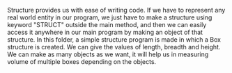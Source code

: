 Structure provides us with ease of writing code. If we have to represent any real world entity in our program, we just have to make a structure using keyword "STRUCT" outside the main method, and then we can easily access it anywhere in our main program by making an object of that structure. In this folder, a simple structure program is made in which a Box structure is created. We can give the values of length, breadth and height. We can make as many objects as we want, it will help us in measuring volume of multiple boxes depending on the objects.